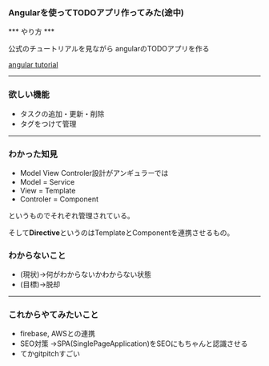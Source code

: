 ### Angularを使ってTODOアプリ作ってみた(途中)

*** やり方 ***

公式のチュートリアルを見ながら
angularのTODOアプリを作る

[angular tutorial](https://angular.jp/tutorial)

---
### 欲しい機能
* タスクの追加・更新・削除
* タグをつけて管理
---
### わかった知見
* Model View Controler設計がアンギュラーでは
* Model = Service 
* View = Template 
* Controler = Component

というものでそれぞれ管理されている。

そして**Directive**というのはTemplateとComponentを連携させるもの。

### わからないこと
* (現状)→何がわからないかわからない状態
* (目標)→脱却

---
### これからやてみたいこと
* firebase, AWSとの連携
* SEO対策
→SPA(SinglePageApplication)をSEOにもちゃんと認識させる
* てかgitpitchすごい